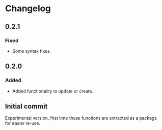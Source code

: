 # Changelog

## 0.2.1

### Fixed
- Some syntax fixes.

## 0.2.0

### Added
- Added functionality to update or create.

## Initial commit

Experimental version, first time these functions are extracted as a package for easier re-use.
